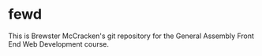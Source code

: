 # fewd
This is Brewster McCracken's git repository for the General Assembly Front End Web Development course.
